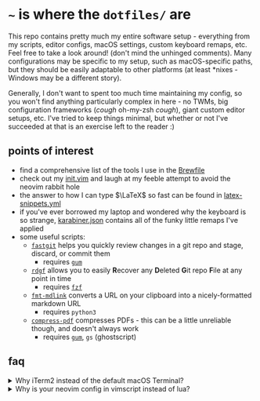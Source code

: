 # `~` is where the `dotfiles/` are

This repo contains pretty much my entire software setup - everything from my
scripts, editor configs, macOS settings, custom keyboard remaps, etc. Feel free
to take a look around! (don't mind the unhinged comments). Many configurations
may be specific to my setup, such as macOS-specific paths, but they should be
easily adaptable to other platforms (at least *nixes - Windows may be a
different story).

Generally, I don't want to spent too much time maintaining my config, so you
won't find anything particularly complex in here - no TWMs, big configuration
frameworks (*cough* oh-my-zsh *cough*), giant custom editor setups, etc. I've
tried to keep things minimal, but whether or not I've succeeded at that is an
exercise left to the reader :)

## points of interest

- find a comprehensive list of the tools I use in the
  [Brewfile](https://github.com/ThatNerdSquared/dotfiles/blob/main/Brewfile)
- check out my
  [init.vim](https://github.com/ThatNerdSquared/dotfiles/blob/main/nvim/init.vim)
  and laugh at my feeble attempt to avoid the neovim rabbit hole
- the answer to how I can type $\LaTeX$ so fast can be found in
  [latex-snippets.yml](https://github.com/ThatNerdSquared/dotfiles/blob/main/espanso/match/latex-snippets.yml)
- if you've ever borrowed my laptop and wondered why the keyboard is so
  strange,
  [karabiner.json](https://github.com/ThatNerdSquared/dotfiles/blob/main/bindings/karabiner.json)
  contains all of the funky little remaps I've applied
- some useful scripts:
    - [`fastgit`](https://github.com/ThatNerdSquared/dotfiles/blob/main/scripts/fastgit)
      helps you quickly review changes in a git repo and stage, discard, or
      commit them
        - requires [`gum`](https://github.com/charmbracelet/gum)
    - [`rdgf`](https://github.com/ThatNerdSquared/dotfiles/blob/main/scripts/rdgf)
      allows you to easily **R**ecover any **D**eleted **G**it repo **F**ile at any point
      in time
        - requires [`fzf`](https://github.com/junegunn/fzf)
    - [`fmt-mdlink`](https://github.com/ThatNerdSquared/dotfiles/blob/main/scripts/fmt-mdlink)
      converts a URL on your clipboard into a nicely-formatted markdown URL
        - requires `python3`
    - [`compress-pdf`](https://github.com/ThatNerdSquared/dotfiles/blob/main/scripts/compress-pdf)
      compresses PDFs - this can be a little unreliable though, and doesn't
      always work
        - requires [`gum`](https://github.com/charmbracelet/gum), `gs`
          (ghostscript)

## faq
<details>
<summary>Why iTerm2 instead of the default macOS Terminal?</summary>

- hotkey window feature allows you to summon a terminal window anywhere
- `cmd-opt-a` to receive a notification when a command finishes running (this is
  a lifesaver when doing big package updates, cloning giant repos, etc)
- advanced paste feature to quickly edit pasted commands before running them
- shell integration (view images in the terminal!)
- split view (ever wanted to run your frontend and backend in dev and see both
  processes at once?)
    - yes, i know i could use tmux. no, i can't be bothered.
- better tab/title bar aesthetic, imo

Other terminal apps are either too fancy or don't have the native feel that
iTerm has.
</details>
<details>
<summary>Why is your neovim config in vimscript instead of lua?</summary>

I actually started out on vim, so this used to be a `.vimrc`. Later when I
swapped to neovim (mainly for LSP), I couldn't be bothered to rewrite the config
in lua. That's also why a lot of the plugins I use are vimscript plugins rather
than newer lua-based ones. To this day, I still like keeping my config in
vimscript - I think it might be less performant but I feel it's simpler and
doesn't encourage overconfiguration in the same way a lua config would. I do
still do some configuration in lua, though, mainly for plugins that can't be
configured any other way - I just keep it in a separate file.

</details>
